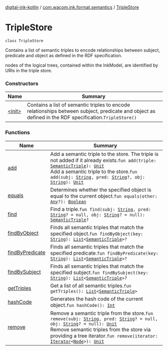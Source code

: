 [digital-ink-kotlin](../../index.md) / [com.wacom.ink.format.semantics](../index.md) / [TripleStore](./index.md)

# TripleStore

`class TripleStore`

Contains a list of semantic triples to encode relationships between subject, predicate and object as defined in the RDF specification.

nodes of the logical trees, contained within the InkModel, are identified by URIs in the triple store.

### Constructors

| Name | Summary |
|---|---|
| [&lt;init&gt;](-init-.md) | Contains a list of semantic triples to encode relationships between subject, predicate and object as defined in the RDF specification.`TripleStore()` |

### Functions

| Name | Summary |
|---|---|
| [add](add.md) | Add a semantic triple to the store. The triple is not added if it already exists.`fun add(triple: `[`SemanticTriple`](../-semantic-triple/index.md)`): `[`Unit`](https://kotlinlang.org/api/latest/jvm/stdlib/kotlin/-unit/index.html)<br>Add a semantic triple to the store.`fun add(subj: `[`String`](https://kotlinlang.org/api/latest/jvm/stdlib/kotlin/-string/index.html)`, pred: `[`String`](https://kotlinlang.org/api/latest/jvm/stdlib/kotlin/-string/index.html)`?, obj: `[`String`](https://kotlinlang.org/api/latest/jvm/stdlib/kotlin/-string/index.html)`): `[`Unit`](https://kotlinlang.org/api/latest/jvm/stdlib/kotlin/-unit/index.html) |
| [equals](equals.md) | Determines whether the specified object is equal to the current object.`fun equals(other: `[`Any`](https://kotlinlang.org/api/latest/jvm/stdlib/kotlin/-any/index.html)`?): `[`Boolean`](https://kotlinlang.org/api/latest/jvm/stdlib/kotlin/-boolean/index.html) |
| [find](find.md) | Find a triple.`fun find(subj: `[`String`](https://kotlinlang.org/api/latest/jvm/stdlib/kotlin/-string/index.html)`, pred: `[`String`](https://kotlinlang.org/api/latest/jvm/stdlib/kotlin/-string/index.html)`? = null, obj: `[`String`](https://kotlinlang.org/api/latest/jvm/stdlib/kotlin/-string/index.html)`? = null): `[`SemanticTriple`](../-semantic-triple/index.md)`?` |
| [findByObject](find-by-object.md) | Finds all semantic triples that match the specified object.`fun findByObject(key: `[`String`](https://kotlinlang.org/api/latest/jvm/stdlib/kotlin/-string/index.html)`): `[`List`](https://kotlinlang.org/api/latest/jvm/stdlib/kotlin.collections/-list/index.html)`<`[`SemanticTriple`](../-semantic-triple/index.md)`>?` |
| [findByPredicate](find-by-predicate.md) | Finds all semantic triples that match the specified predicate.`fun findByPredicate(key: `[`String`](https://kotlinlang.org/api/latest/jvm/stdlib/kotlin/-string/index.html)`): `[`List`](https://kotlinlang.org/api/latest/jvm/stdlib/kotlin.collections/-list/index.html)`<`[`SemanticTriple`](../-semantic-triple/index.md)`>?` |
| [findBySubject](find-by-subject.md) | Finds all semantic triples that match the specified subject.`fun findBySubject(key: `[`String`](https://kotlinlang.org/api/latest/jvm/stdlib/kotlin/-string/index.html)`): `[`List`](https://kotlinlang.org/api/latest/jvm/stdlib/kotlin.collections/-list/index.html)`<`[`SemanticTriple`](../-semantic-triple/index.md)`>?` |
| [getTriples](get-triples.md) | Get a list of all semantic triples.`fun getTriples(): `[`List`](https://kotlinlang.org/api/latest/jvm/stdlib/kotlin.collections/-list/index.html)`<`[`SemanticTriple`](../-semantic-triple/index.md)`>` |
| [hashCode](hash-code.md) | Generates the hash code of the current object.`fun hashCode(): `[`Int`](https://kotlinlang.org/api/latest/jvm/stdlib/kotlin/-int/index.html) |
| [remove](remove.md) | Remove a semantic triple from the store.`fun remove(subj: `[`String`](https://kotlinlang.org/api/latest/jvm/stdlib/kotlin/-string/index.html)`, pred: `[`String`](https://kotlinlang.org/api/latest/jvm/stdlib/kotlin/-string/index.html)`? = null, obj: `[`String`](https://kotlinlang.org/api/latest/jvm/stdlib/kotlin/-string/index.html)`? = null): `[`Unit`](https://kotlinlang.org/api/latest/jvm/stdlib/kotlin/-unit/index.html)<br>Remove semantic triples from the store via providing a tree iterator.`fun remove(iterator: `[`Iterator`](https://kotlinlang.org/api/latest/jvm/stdlib/kotlin.collections/-iterator/index.html)`<`[`Node`](../../com.wacom.ink.format.tree.nodes/-node/index.md)`>): `[`Unit`](https://kotlinlang.org/api/latest/jvm/stdlib/kotlin/-unit/index.html) |
